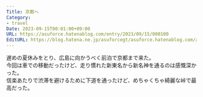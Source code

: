 ```yaml
---
Title: 京都へ
Category:
- travel
Date: 2023-09-15T00:01:00+09:00
URL: https://asuforce.hatenablog.com/entry/2023/09/15/000100
EditURL: https://blog.hatena.ne.jp/asuforcegt/asuforce.hatenablog.com/atom/entry/820878482967513711
---
```


遅めの夏休みをとり、広島に向かうべく前泊で京都まで来た。  
今回は車での移動だったけど、走り慣れた新東名から新名神を通るのは感慨深かった。  
信楽あたりで渋滞を避けるために下道を通ったけど、めちゃくちゃ綺麗な峠で最高だった。
